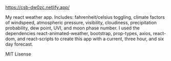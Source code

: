 
https://csb-dw0zc.netlify.app/

My react weather app. Includes: fahrenheit/celsius toggling, climate factors of windspeed, atmospheric pressure, visibility, cloudiness, precipitation probability, dew point, UVI, and moon phase number. I used the dependencies react-animated-weather, bootstrap, prop-types, axios, react-dom, and react-scripts to create this app with a current, three hour, and six day forecast. 


MIT Lisense

